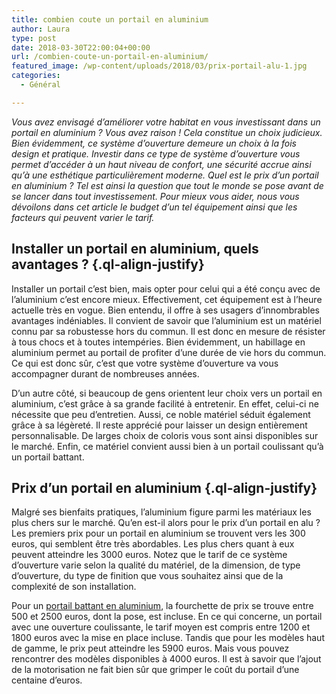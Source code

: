 ```yaml
---
title: combien coute un portail en aluminium
author: Laura
type: post
date: 2018-03-30T22:00:04+00:00
url: /combien-coute-un-portail-en-aluminium/
featured_image: /wp-content/uploads/2018/03/prix-portail-alu-1.jpg
categories:
  - Général

---
```

<p class="ql-align-justify">
  <em>Vous avez envisagé d’améliorer votre habitat en vous investissant dans un portail en aluminium ? Vous avez raison ! Cela constitue un choix judicieux. Bien évidemment, ce système d’ouverture demeure un choix à la fois design et pratique. Investir dans ce type de système d’ouverture vous permet d’accéder à un haut niveau de confort, une sécurité accrue ainsi qu’à une esthétique particulièrement moderne. Quel est le prix d’un portail en aluminium ? Tel est ainsi la question que tout le monde se pose avant de se lancer dans tout investissement. Pour mieux vous aider, nous vous dévoilons dans cet article le budget d’un tel équipement ainsi que les facteurs qui peuvent varier le tarif.</em>
</p>

<p class="ql-align-justify">
</p>

## Installer un portail en aluminium, quels avantages ? {.ql-align-justify}

<p class="ql-align-justify">
</p>

<p class="ql-align-justify">
  Installer un portail c&#8217;est bien, mais opter pour celui qui a été conçu avec de l’aluminium c&#8217;est encore mieux. Effectivement, cet équipement est à l’heure actuelle très en vogue. Bien entendu, il offre à ses usagers d’innombrables avantages indéniables. Il convient de savoir que l’aluminium est un matériel connu par sa robustesse hors du commun. Il est donc en mesure de résister à tous chocs et à toutes intempéries. Bien évidemment, un habillage en aluminium permet au portail de profiter d’une durée de vie hors du commun. Ce qui est donc sûr, c’est que votre système d’ouverture va vous accompagner durant de nombreuses années.
</p>

<p class="ql-align-justify">
</p>

<p class="ql-align-justify">
  D’un autre côté, si beaucoup de gens orientent leur choix vers un portail en aluminium, c’est grâce à sa grande facilité à entretenir. En effet, celui-ci ne nécessite que peu d’entretien. Aussi, ce noble matériel séduit également grâce à sa légèreté. Il reste apprécié pour laisser un design entièrement personnalisable. De larges choix de coloris vous sont ainsi disponibles sur le marché. Enfin, ce matériel convient aussi bien à un portail coulissant qu’à un portail battant.
</p>

<p class="ql-align-justify">
</p>

## Prix d’un portail en aluminium {.ql-align-justify}

<p class="ql-align-justify">
</p>

<p class="ql-align-justify">
  Malgré ses bienfaits pratiques, l’aluminium figure parmi les matériaux les plus chers sur le marché. Qu’en est-il alors pour le prix d’un portail en alu ? Les premiers prix pour un portail en aluminium se trouvent vers les 300 euros, qui semblent être très abordables. Les plus chers quant à eux peuvent atteindre les 3000 euros. Notez que le tarif de ce système d’ouverture varie selon la qualité du matériel, de la dimension, de type d’ouverture, du type de finition que vous souhaitez ainsi que de la complexité de son installation.
</p>

<p class="ql-align-justify">
</p>

<p class="ql-align-justify">
  Pour un <a href="https://www.mistermenuiserie.com/portail-2-battants-en-aluminium.html" target="_blank">portail battant en aluminium</a>, la fourchette de prix se trouve entre 500 et 2500 euros, dont la pose, est incluse. En ce qui concerne, un portail avec une ouverture coulissante, le tarif moyen est compris entre 1200 et 1800 euros avec la mise en place incluse. Tandis que pour les modèles haut de gamme, le prix peut atteindre les 5900 euros. Mais vous pouvez rencontrer des modèles disponibles à 4000 euros. Il est à savoir que l’ajout de la motorisation ne fait bien sûr que grimper le coût du portail d’une centaine d’euros.
</p>